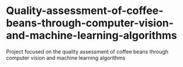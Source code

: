 # Quality-assessment-of-coffee-beans-through-computer-vision-and-machine-learning-algorithms
Project focused on the quality assessment of coffee beans through computer vision and machine learning algorithms

